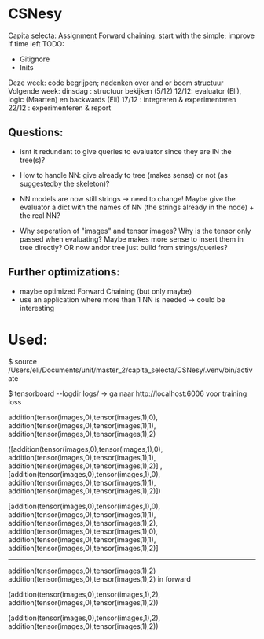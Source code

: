 # CSNesy

Capita selecta: Assignment
Forward chaining: start with the simple; improve if time left
TODO:
-	Gitignore
-	Inits

Deze week: code begrijpen; nadenken over and or boom structuur
Volgende week: dinsdag : structuur bekijken (5/12)
12/12: evaluator (Eli), logic (Maarten) en backwards (Eli)
17/12 : integreren  & experimenteren
22/12 : experimenteren & report


## Questions:

- isnt it redundant to give queries to evaluator since they are IN the tree(s)?
- How to handle NN: give already to tree (makes sense) or not (as suggestedby the skeleton)?
- NN models are now still strings -> need to change! Maybe give the evaluator a dict with the names of NN (the strings already in the node) + the real NN?

- Why seperation of "images" and tensor images?   Why is the tensor only passed when evaluating? Maybe makes more sense to insert them in tree directly? OR now andor tree just build from strings/queries?

## Further optimizations:

- maybe optimized Forward Chaining (but only maybe)
- use an application where more than 1 NN is needed -> could be interesting


# Used:

$ source /Users/eli/Documents/unif/master_2/capita_selecta/CSNesy/.venv/bin/activate

$ tensorboard --logdir logs/
-> ga naar http://localhost:6006 voor training loss 


addition(tensor(images,0),tensor(images,1),0), addition(tensor(images,0),tensor(images,1),1), addition(tensor(images,0),tensor(images,1),2)


([addition(tensor(images,0),tensor(images,1),0), addition(tensor(images,0),tensor(images,1),1), addition(tensor(images,0),tensor(images,1),2)]
, 
[addition(tensor(images,0),tensor(images,1),0), addition(tensor(images,0),tensor(images,1),1), addition(tensor(images,0),tensor(images,1),2)])



[addition(tensor(images,0),tensor(images,1),0), addition(tensor(images,0),tensor(images,1),1), addition(tensor(images,0),tensor(images,1),2), addition(tensor(images,0),tensor(images,1),0), addition(tensor(images,0),tensor(images,1),1), addition(tensor(images,0),tensor(images,1),2)]


-----

addition(tensor(images,0),tensor(images,1),2)
addition(tensor(images,0),tensor(images,1),2)
in forward

(addition(tensor(images,0),tensor(images,1),2), addition(tensor(images,0),tensor(images,1),2))

(addition(tensor(images,0),tensor(images,1),2), addition(tensor(images,0),tensor(images,1),2))